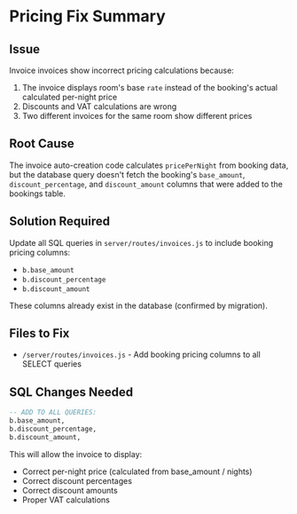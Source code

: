 # Pricing Fix Summary

## Issue
Invoice invoices show incorrect pricing calculations because:
1. The invoice displays room's base `rate` instead of the booking's actual calculated per-night price
2. Discounts and VAT calculations are wrong
3. Two different invoices for the same room show different prices

## Root Cause
The invoice auto-creation code calculates `pricePerNight` from booking data, but the database query doesn't fetch the booking's `base_amount`, `discount_percentage`, and `discount_amount` columns that were added to the bookings table.

## Solution Required
Update all SQL queries in `server/routes/invoices.js` to include booking pricing columns:
- `b.base_amount`
- `b.discount_percentage`
- `b.discount_amount`

These columns already exist in the database (confirmed by migration).

## Files to Fix
- `/server/routes/invoices.js` - Add booking pricing columns to all SELECT queries

## SQL Changes Needed
```sql
-- ADD TO ALL QUERIES:
b.base_amount,
b.discount_percentage,
b.discount_amount,
```

This will allow the invoice to display:
- Correct per-night price (calculated from base_amount / nights)
- Correct discount percentages
- Correct discount amounts
- Proper VAT calculations
